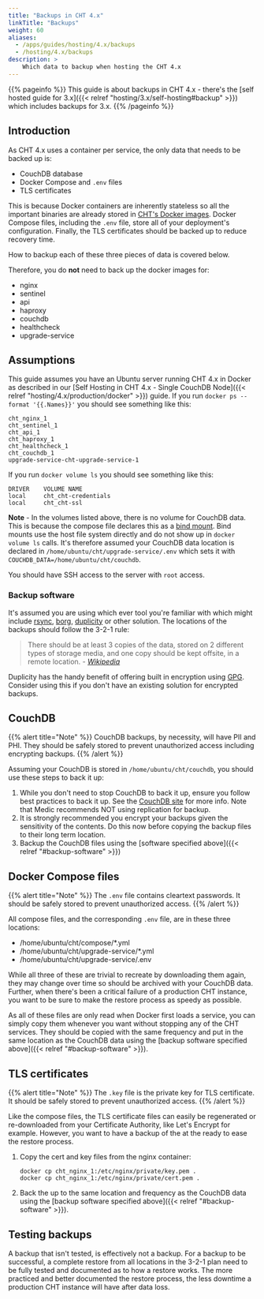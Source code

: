 ```yaml
---
title: "Backups in CHT 4.x"
linkTitle: "Backups"
weight: 60
aliases:
  - /apps/guides/hosting/4.x/backups
  - /hosting/4.x/backups
description: >
    Which data to backup when hosting the CHT 4.x
---
```

{{% pageinfo %}}
This guide is about backups in CHT 4.x - there's the [self hosted guide for 3.x]({{< relref "hosting/3.x/self-hosting#backup" >}}) which includes backups for 3.x.
{{% /pageinfo %}}

## Introduction 

As CHT 4.x uses a container per service, the only data that needs to be backed up is:

* CouchDB database
* Docker Compose and `.env` files 
* TLS certificates

This is because Docker containers are inherently stateless so all the important binaries are already stored in [CHT's Docker images](https://gallery.ecr.aws/s5s3h4s7/).  Docker Compose files, including the `.env` file, store all of your deployment's configuration. Finally, the TLS certificates should be backed up to reduce recovery time.

How to backup each of these three pieces of data is covered below.

Therefore, you do **not** need to back up the docker images for:

* nginx
* sentinel
* api
* haproxy
* couchdb
* healthcheck
* upgrade-service

## Assumptions

This guide assumes you have an Ubuntu server running CHT 4.x in Docker as described in our [Self Hosting in CHT 4.x - Single CouchDB Node]({{< relref "hosting/4.x/production/docker" >}}) guide. If you run `docker ps --format '{{.Names}}'` you should see something like this:

```
cht_nginx_1
cht_sentinel_1
cht_api_1
cht_haproxy_1
cht_healthcheck_1
cht_couchdb_1
upgrade-service-cht-upgrade-service-1
```

If you run `docker volume ls` you should see something like this:

```
DRIVER    VOLUME NAME
local     cht_cht-credentials
local     cht_cht-ssl
```

**Note** - In the volumes listed above, there is no volume for CouchDB data.  This is because the compose file declares this as a [bind mount](https://docs.docker.com/storage/bind-mounts/). Bind mounts use the host file system directly and do not show up in `docker volume ls` calls.  It's therefore assumed your CouchDB data location is declared in `/home/ubuntu/cht/upgrade-service/.env` which sets it with `COUCHDB_DATA=/home/ubuntu/cht/couchdb`.

You should have SSH access to the server with `root` access.

### Backup software

It's assumed you are using which ever tool you're familiar with which might include [rsync](https://rsync.samba.org/examples.html), [borg](https://borgbackup.readthedocs.io/en/stable/), [duplicity](https://duplicity.gitlab.io/) or other solution. The locations of the backups should follow the 3-2-1 rule:

> There should be at least 3 copies of the data, stored on 2 different types of storage media, and one copy should be kept offsite, in a remote location. _- [Wikipedia](https://en.wikipedia.org/wiki/Backup)_

Duplicity has the handy benefit of offering built in encryption using [GPG](https://gnupg.org/). Consider using this if you don't have an existing solution for encrypted backups. 

## CouchDB

{{% alert title="Note" %}}
CouchDB backups, by necessity, will have PII and PHI.  They should be safely stored to prevent unauthorized access including encrypting backups. 
{{% /alert %}}

Assuming your CouchDB is stored in `/home/ubuntu/cht/couchdb`, you should use these steps to back it up:

1. While you don't need to stop CouchDB to back it up, ensure you follow best practices to back it up. See the [CouchDB site](https://docs.couchdb.org/en/stable/maintenance/backups.html) for more info. Note that Medic recommends NOT using replication for backup.
2. It is strongly recommended you encrypt your backups given the sensitivity of the contents. Do this now before copying the backup files to their long term location.
3. Backup the CouchDB files using the [software specified above]({{< relref "#backup-software" >}})


## Docker Compose files

{{% alert title="Note" %}}
The `.env` file contains cleartext passwords.  It should be safely stored to prevent unauthorized access.
{{% /alert %}}

All compose files, and the corresponding `.env` file, are in these three locations:

* /home/ubuntu/cht/compose/*.yml
* /home/ubuntu/cht/upgrade-service/*.yml
* /home/ubuntu/cht/upgrade-service/.env

While all three of these are trivial to recreate by downloading them again, they may change over time so should be archived with your CouchDB data.  Further, when there's been a critical failure of a production CHT instance, you want to be sure to make the restore process as speedy as possible.

As all of these files are only read when Docker first loads a service, you can simply copy them whenever you want without stopping any of the CHT services.  They should be copied with the same frequency and put in the same location as the CouchDB data using the [backup software specified above]({{< relref "#backup-software" >}}).


## TLS certificates

{{% alert title="Note" %}}
The `.key` file is the private key for TLS certificate.  It should be safely stored to prevent unauthorized access.
{{% /alert %}}

Like the compose files, the TLS certificate files can easily be regenerated or re-downloaded from your Certificate Authority, like Let's Encrypt for example. However, you want to have a backup of the at the ready to ease the restore process.

1. Copy the cert and key files from the nginx container:

   ```shell
   docker cp cht_nginx_1:/etc/nginx/private/key.pem .
   docker cp cht_nginx_1:/etc/nginx/private/cert.pem .
   ```
2. Back the up to the same location and frequency as the CouchDB data using the [backup software specified above]({{< relref "#backup-software" >}}).


## Testing backups

A backup that isn't tested, is effectively not a backup.  For a backup to be successful, a complete restore from all locations in the 3-2-1 plan need to be fully tested and documented as to how a restore works.  The more practiced and better documented the restore process, the less downtime a production CHT instance will have after data loss.
